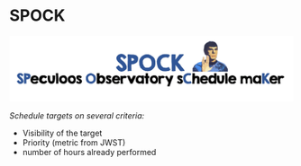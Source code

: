 # SPOCK


![Test Image 1](logo_SPOCK_2.png)

*Schedule targets on several criteria:*
*  Visibility of the target
*  Priority (metric from JWST)
*  number of hours already performed